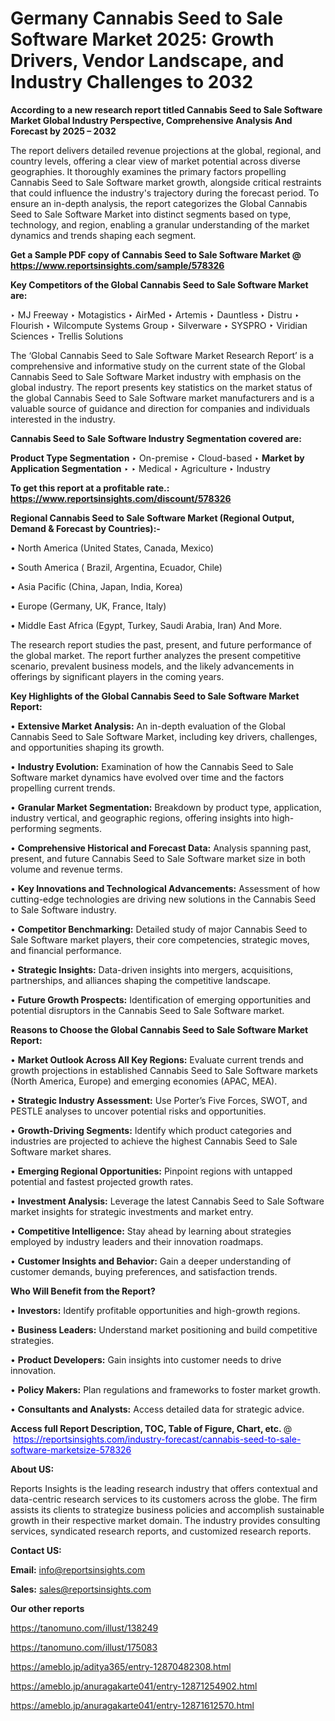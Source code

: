 # Germany Cannabis Seed to Sale Software Market 2025: Growth Drivers, Vendor Landscape, and Industry Challenges to 2032

<strong>According to a new research report titled Cannabis Seed to Sale Software Market Global Industry Perspective, Comprehensive Analysis And Forecast by 2025 – 2032</strong>

The report delivers detailed revenue projections at the global, regional, and country levels, offering a clear view of market potential across diverse geographies. It thoroughly examines the primary factors propelling Cannabis Seed to Sale Software market growth, alongside critical restraints that could influence the industry's trajectory during the forecast period. To ensure an in-depth analysis, the report categorizes the Global Cannabis Seed to Sale Software Market into distinct segments based on type, technology, and region, enabling a granular understanding of the market dynamics and trends shaping each segment.

<strong>Get a Sample PDF copy of Cannabis Seed to Sale Software Market </strong><strong>@<a href=https://www.reportsinsights.com/sample/578326 style=color:#0000ff;> https://www.reportsinsights.com/sample/578326</a></strong></font>

<strong>Key Competitors of the Global Cannabis Seed to Sale Software Market are:</strong>

‣ MJ Freeway 
‣ Motagistics 
‣ AirMed 
‣ Artemis 
‣ Dauntless 
‣ Distru 
‣ Flourish 
‣ Wilcompute Systems Group 
‣ Silverware 
‣ SYSPRO 
‣ Viridian Sciences 
‣ Trellis Solutions

The ‘Global Cannabis Seed to Sale Software Market Research Report’ is a comprehensive and informative study on the current state of the Global Cannabis Seed to Sale Software Market industry with emphasis on the global industry. The report presents key statistics on the market status of the global Cannabis Seed to Sale Software market manufacturers and is a valuable source of guidance and direction for companies and individuals interested in the industry.

<strong>Cannabis Seed to Sale Software Industry Segmentation covered are:</strong>

<strong>Product Type Segmentation</strong>
‣
On-premise 
‣ Cloud-based
‣ 
<strong>Market by Application Segmentation</strong>
‣
‣  Medical 
‣ Agriculture 
‣ Industry

<strong>To get this report at a profitable rate.: <a href=https://www.reportsinsights.com/discount/578326 style=color:#0000ff;>https://www.reportsinsights.com/discount/578326</a></strong></font>

<strong>Regional Cannabis Seed to Sale Software Market (Regional Output, Demand &amp; Forecast by Countries):-</strong>

• North America (United States, Canada, Mexico)

• South America ( Brazil, Argentina, Ecuador, Chile)

• Asia Pacific (China, Japan, India, Korea)

• Europe (Germany, UK, France, Italy)

• Middle East Africa (Egypt, Turkey, Saudi Arabia, Iran) And More.

The research report studies the past, present, and future performance of the global market. The report further analyzes the present competitive scenario, prevalent business models, and the likely advancements in offerings by significant players in the coming years.

<strong>Key Highlights of the Global Cannabis Seed to Sale Software Market Report:</strong>

• <strong>Extensive Market Analysis:</strong> An in-depth evaluation of the Global Cannabis Seed to Sale Software Market, including key drivers, challenges, and opportunities shaping its growth.

• <strong>Industry Evolution:</strong> Examination of how the Cannabis Seed to Sale Software market dynamics have evolved over time and the factors propelling current trends.

• <strong>Granular Market Segmentation:</strong> Breakdown by product type, application, industry vertical, and geographic regions, offering insights into high-performing segments.

• <strong>Comprehensive Historical and Forecast Data:</strong> Analysis spanning past, present, and future Cannabis Seed to Sale Software market size in both volume and revenue terms.

• <strong>Key Innovations and Technological Advancements:</strong> Assessment of how cutting-edge technologies are driving new solutions in the Cannabis Seed to Sale Software industry.

• <strong>Competitor Benchmarking:</strong> Detailed study of major Cannabis Seed to Sale Software market players, their core competencies, strategic moves, and financial performance.

• <strong>Strategic Insights:</strong> Data-driven insights into mergers, acquisitions, partnerships, and alliances shaping the competitive landscape.

• <strong>Future Growth Prospects:</strong> Identification of emerging opportunities and potential disruptors in the Cannabis Seed to Sale Software market.

<strong>Reasons to Choose the Global Cannabis Seed to Sale Software Market Report:</strong>

• <strong>Market Outlook Across All Key Regions:</strong> Evaluate current trends and growth projections in established Cannabis Seed to Sale Software markets (North America, Europe) and emerging economies (APAC, MEA).

• <strong>Strategic Industry Assessment:</strong> Use Porter’s Five Forces, SWOT, and PESTLE analyses to uncover potential risks and opportunities.

• <strong>Growth-Driving Segments:</strong> Identify which product categories and industries are projected to achieve the highest Cannabis Seed to Sale Software market shares.

• <strong>Emerging Regional Opportunities:</strong> Pinpoint regions with untapped potential and fastest projected growth rates.

• <strong>Investment Analysis:</strong> Leverage the latest Cannabis Seed to Sale Software market insights for strategic investments and market entry.

• <strong>Competitive Intelligence:</strong> Stay ahead by learning about strategies employed by industry leaders and their innovation roadmaps.

• <strong>Customer Insights and Behavior:</strong> Gain a deeper understanding of customer demands, buying preferences, and satisfaction trends.

<strong>Who Will Benefit from the Report?</strong>

• <strong>Investors:</strong> Identify profitable opportunities and high-growth regions.

• <strong>Business Leaders:</strong> Understand market positioning and build competitive strategies.

• <strong>Product Developers:</strong> Gain insights into customer needs to drive innovation.

• <strong>Policy Makers:</strong> Plan regulations and frameworks to foster market growth.

• <strong>Consultants and Analysts:</strong> Access detailed data for strategic advice.
</ul>
<strong>Access full Report Description, TOC, Table of Figure, Chart, etc. </strong>@  <a href=https://reportsinsights.com/industry-forecast/cannabis-seed-to-sale-software-marketsize-578326 style=color:#0000ff;>https://reportsinsights.com/industry-forecast/cannabis-seed-to-sale-software-marketsize-578326</a></font>

<strong><strong>About US</strong>:</strong>

Reports Insights is the leading research industry that offers contextual and data-centric research services to its customers across the globe. The firm assists its clients to strategize business policies and accomplish sustainable growth in their respective market domain. The industry provides consulting services, syndicated research reports, and customized research reports.

<strong>Contact US:</strong>

<p class=""""><b>Email:</b> <a href=mailto:info@reportsinsights.com>info@reportsinsights.com</a></p>
<p class=""""><b>Sales:</b> <a href=mailto:sales@reportsinsights.com>sales@reportsinsights.com</a></p>

<strong>Our other reports</strong>

<a href=https://tanomuno.com/illust/138249>https://tanomuno.com/illust/138249</a>

<a href=https://tanomuno.com/illust/175083>https://tanomuno.com/illust/175083</a>

<a href=https://ameblo.jp/aditya365/entry-12870482308.html>https://ameblo.jp/aditya365/entry-12870482308.html</a>

<a href=https://ameblo.jp/anuragakarte041/entry-12871254902.html>https://ameblo.jp/anuragakarte041/entry-12871254902.html</a>

<a href=https://ameblo.jp/anuragakarte041/entry-12871612570.html>https://ameblo.jp/anuragakarte041/entry-12871612570.html</a>
